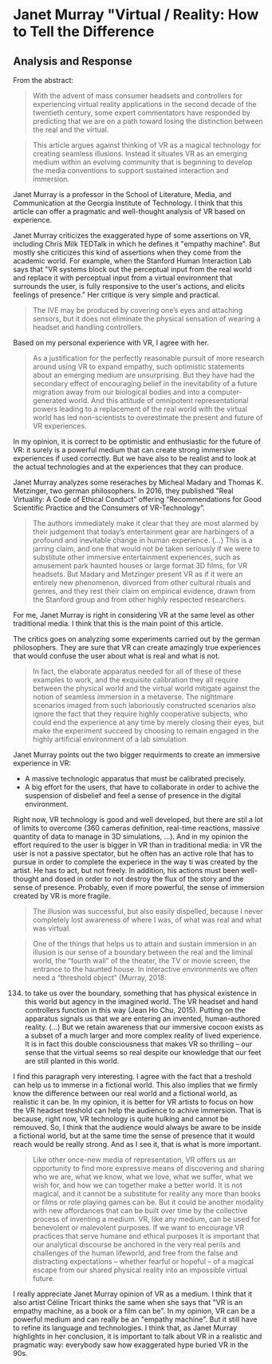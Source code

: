 # Janet Murray "Virtual / Reality: How to Tell the Difference
## Analysis and Response

From the abstract:
>With the advent of mass consumer headsets and controllers for experiencing virtual reality 
applications in the second decade of the twentieth century, some expert commentators have 
responded by predicting that we are on a path toward losing the distinction between the real and 
the virtual.

>This article argues against thinking of VR as a magical technology 
for creating seamless illusions. Instead it situates VR as an emerging medium within an evolving 
community that is beginning to develop the media conventions to support sustained interaction 
and immersion.

Janet Murray is a professor in the School of Literature, Media, and Communication at the Georgia Institute of Technology. I think that this article can offer a pragmatic and 
well-thought analysis of VR based on experience.

Janet Murray criticizes the exaggerated hype of some assertions on VR, including Chris Milk TEDTalk in which he defines it "empathy machine".
But mostly she criticizes this kind of assertions when they come from the academic world. For example, when the Stanford Human Interaction Lab says that "VR systems block out
the perceptual input from the real world and replace it with perceptual input from a virtual environment that surrounds the user, is fully responsive to the user's actions,
and elicits feelings of presence."
Her critique is very simple and practical.
>The IVE may be produced by covering one’s eyes and attaching sensors, but it does not 
eliminate the physical sensation of wearing a headset and handling controllers.

Based on my personal experience with VR, I agree with her.

>As a justification for the perfectly reasonable pursuit of more research around using VR to 
expand empathy, such optimistic statements about an emerging medium are unsurprising. But 
they have had the secondary effect of encouraging belief in the inevitability of a future migration 
away from our biological bodies and into a computer-generated world. And this attitude of 
omnipotent representational powers leading to a replacement of the real world with the virtual 
world has led non-scientists to overestimate the present and future of VR experiences.

In my opinion, it is correct to be optimistic and enthusiastic for the future of VR: it surely is a powerful medium that can create strong immersive experiences if used correctly.
But we have also to be realist and to look at the actual technologies and at the experiences that they can produce.

Janet Murray analyzes some reseraches by Micheal Madary and Thomas K. Metzinger, two german philosophers. In 2016, they published "Real Virtuality: A Code of 
Ethical Conduct” offering “Recommendations for Good Scientific Practice and the Consumers of VR-Technology”.
>The authors immediately make it clear that they are most alarmed by their judgement that today’s entertainment gear are harbingers of a profound and inevitable change
>in human experience. (...) 
>This is a jarring claim, and one that would not be taken seriously if we were to substitute other 
immersive entertainment experiences, such as amusement park haunted houses or large format 
3D films, for VR headsets. But Madary and Metzinger present VR as if it were an entirely new 
phenomenon, divorced from other cultural rituals and genres, and they rest their claim on
empirical evidence, drawn from the Stanford group and from other highly respected researchers.

For me, Janet Murray is right in considering VR at the same level as other traditional media. I think that this is the main point of this article.

The critics goes on analyzing some experiments carried out by the german philosophers. They are sure that VR can create amazingly true experiences that would confuse the user
about what is real and what is not. 
>In fact, the elaborate apparatus needed for all of these of these examples to work, and the 
exquisite calibration they all require between the physical world and the virtual world mitigate 
against the notion of seamless immersion in a metaverse. The nightmare scenarios imaged from 
such laboriously constructed scenarios also ignore the fact that they require highly cooperative 
subjects, who could end the experience at any time by merely closing their eyes, but make the 
experiment succeed by choosing to remain engaged in the highly artificial environment of a lab 
simulation.

Janet Murray points out the two bigger requirments to create an immersive experience in VR:
- A massive technologic apparatus that must be calibrated precisely.
- A big effort for the users, that have to collaborate in order to achive the suspension of disbelief and feel a sense of presence in the digital environment.

Right now, VR technology is good and well developed, but there are stil a lot of limits to overcome (360 cameras definition, real-time reactions, massive quantity of data to manage
in 3D simulations, ...).
And in my opinion the effort required to the user is bigger in VR than in traditional media: in VR the user is not a passive spectator, but he often has an active role that has to 
pursue in order to complete the experiece in the way ti was created by the artist. He has to act, but not freely. In addition, his actions must been well-thought and dosed in
order to not destroy the flux of the story and the sense of presence. Probably, even if more powerful, the sense of immersion created by VR is more fragile.
>The illusion was successful, but also easily dispelled, because I 
never completely lost awareness of where I was, of what was real and what was virtual.

>One of the things that helps 
us to attain and sustain immersion in an illusion is our sense of a boundary between the real and 
the liminal world, the “fourth wall” of the theater, the TV or movie screen, the entrance to the 
haunted house. In interactive environments we often need a “threshold object” (Murray, 2018: 
134) to take us over the boundary, something that has physical existence in this world but agency 
in the imagined world. The VR headset and hand controllers function in this way (Jean Ho Chu, 
2015). Putting on the apparatus signals us that we are entering an invented, human-authored 
reality.
(...)
But we retain awareness 
that our immersive cocoon exists as a subset of a much larger and more complex reality of lived 
experience. It is in fact this double consciousness that makes VR so thrilling – our sense that the 
virtual seems so real despite our knowledge that our feet are still planted in this world.

I find this paragraph very interesting. I agree with the fact that a treshold can help us to immerse in a fictional world. This also implies that we firmly know the difference
between our real world and a fictional world, as realistic it can be. In my opinion, it is better for VR artists to focus on how the VR headset treshold can help the audience
to achive immersion. That is because, right now, VR technology is quite hulking and cannot be remouved. So, I think that the audience would always be aware to be inside a 
fictional world, but at the same time the sense of presence that it would reach would be really strong. And as I see it, that is what is more important.

>Like other once-new media of representation, VR offers us an opportunity to find more 
expressive means of discovering and sharing who we are, what we know, what we love, what we 
suffer, what we wish for, and how we can together make a better world. It is not magical, and it 
cannot be a substitute for reality any more than books or films or role playing games can be. But 
it could be another modality with new affordances that can be built over time by the collective 
process of inventing a medium. VR, like any medium, can be used for benevolent or malevolent 
purposes. If we want to encourage VR practices that serve humane and ethical purposes it is 
important that our analytical discourse be anchored in the very real perils and challenges of the 
human lifeworld, and free from the false and distracting expectations – whether fearful or 
hopeful – of a magical escape from our shared physical reality into an impossible virtual future.

I really appreciate Janet Murray opinion of VR as a medium. I think that it also artist Céline Tricart thinks the same when she says that "VR is an empathy machine, as a book or
a film can be".
In my opinion, VR can be a powerful medium and can really be an "empathy machine". But it still have to refine its language and technologies.
I think that, as Janet Murray highlights in her conclusion, it is important to talk about VR in a realistic and pragmatic way: everybody saw how exaggerated hype buried VR in the 90s.



